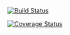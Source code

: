 [![Build Status](https://travis-ci.org/obasim/cs107test.svg?branch=main)](https://travis-ci.org/obasim/cs107test.svg?branch=main)

[![Coverage Status](https://codecov.io/gh/obasim/cs107test/branch/main/graph/badge.svg?token=Z8MYKST4W9)](https://codecov.io/gh/obasim/cs107test/branch/main/graph/badge.svg?token=Z8MYKST4W9)

